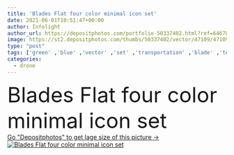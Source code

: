 ```yaml
---
title: 'Blades Flat four color minimal icon set'
date: 2021-06-01T10:51:47+00:00
author: Infolight
author_url: https://depositphotos.com/portfolio-50337402.html?ref=64678756
image: https://st2.depositphotos.com/thumbs/50337402/vector/47109/471098172/api_thumb_450.jpg?forcejpeg=true
type: "post"
tags: ['green' ,'blue' ,'vector' ,'set' ,'transportation' ,'blade' ,'technology' ,'icon' ,'electronics' ,'flat' ,'blades' ,'fly' ,'propeller' ,'helicopter' ,'airplane' ,'logo' ,'aviation' ,'minimal' ,'eps' ,'premium' ,'drone' ]
categories: 
  - drone
---
```

<div aling="center">
            <font size="60"> Blades Flat four color minimal icon set</font>   
</div>
<div>
    <a href='https://depositphotos.com/471098172/stock-illustration-blades-flat-four-color-minimal.html?ref=64678756' target=_blank > Go "Depositphotos" to get lage size of this picture ->
        <img href='https://depositphotos.com/471098172/stock-illustration-blades-flat-four-color-minimal.html?ref=64678756' src='https://st2.depositphotos.com/50337402/47109/v/950/depositphotos_471098172-stock-illustration-blades-flat-four-color-minimal.jpg?forcejpeg=true' alt='Blades Flat four color minimal icon set' >
    </a>
</div>
